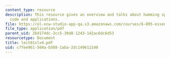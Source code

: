 ```yaml
---
content_type: resource
description: This resource gives an overview and talks about hamming space, distance,
  code and applications.
file: https://ol-ocw-studio-app-qa.s3.amazonaws.com/courses/6-895-essential-coding-theory-fall-2004/c7fee961504ab5881aba2dc149612140_lect01slx4.pdf
file_type: application/pdf
parent_uid: 26d174dc-3cc5-30d8-1243-142ac6dc6d53
resourcetype: Document
title: lect01slx4.pdf
uid: c7fee961-504a-b588-1aba-2dc149612140
---
```

